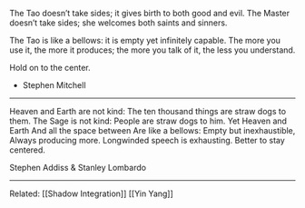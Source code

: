 The Tao doesn’t take sides;
it gives birth to both good and evil.
The Master doesn’t take sides;
she welcomes both saints and sinners.

The Tao is like a bellows:
it is empty yet infinitely capable.
The more you use it, the more it produces;
the more you talk of it, the less you understand.

Hold on to the center. 

- Stephen Mitchell

-----------------

Heaven and Earth are not kind: 
The ten thousand things are straw dogs to them.
The Sage is not kind: 
People are straw dogs to him.
Yet Heaven and Earth And all the space between Are like a bellows: 
Empty but inexhaustible, Always producing more.
Longwinded speech is exhausting. Better to stay centered.

Stephen Addiss & Stanley Lombardo

-------------------

Related: [[Shadow Integration]] [[Yin Yang]]